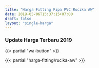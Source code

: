 ```yaml
---
title: "Harga Fitting Pipa PVC Rucika AW"
date: 2019-05-06T15:37:15+07:00
draft: false
layout: "single-harga"
---
```


### Update Harga Terbaru 2019

{{< partial "wa-button" >}}

{{< partial "harga-fitting/rucika-aw" >}}

